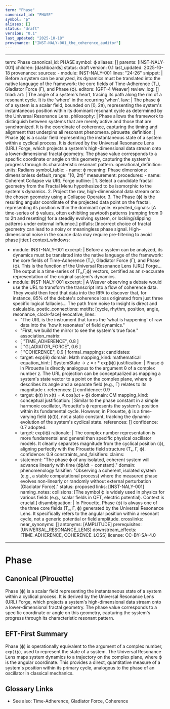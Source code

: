 ```yaml
---
term: "Phase"
canonical_id: "PHASE"
symbol: "ϕ"
aliases: []
status: "draft"
version: "0.1"
last_updated: "2025-10-18"
provenance: ["INST-NALY-001_the_coherence_auditor"]
---
```


---
term: Phase
canonical_id: PHASE
symbol: ϕ
aliases: []
parents: [INST-NALY-001]
children: [dashboards]
status: draft
version: 0.1
last_updated: 2025-10-18
provenance:
  sources:
    - module: INST-NALY-001
      lines: "24-26"
      snippet: |
        Before a system can be analyzed, its dynamics must be translated into the native language of the framework: the core fields of Time-Adherence (Tₐ), Gladiator Force (Γ), and Phase (ϕ).
  editors: [GPT-4 Weaver]
  review_log: []
triad:
  art: |
    The angle of a system's heart, tracing its path along the rim of a resonant cycle. It is the 'where' in the recurring 'when'.
  law: |
    The phase ϕ of a system is a scalar field, bounded on [0, 2π), representing the system's instantaneous position within its dominant resonant cycle as determined by the Universal Resonance Lens.
  philosophy: |
    Phase allows the framework to distinguish between systems that are merely active and those that are synchronized. It is the coordinate of coherence, capturing the timing and alignment that underpins all resonant phenomena.
pirouette_definition: |
  Phase (ϕ) is a scalar field representing the instantaneous state of a system within a cyclical process. It is derived by the Universal Resonance Lens (URL) Forge, which projects a system's high-dimensional data stream onto a lower-dimensional fractal geometry. The phase value corresponds to a specific coordinate or angle on this geometry, capturing the system's progress through its characteristic resonant pattern.
operational_definition:
  units: Radians
  symbol_table:
    - name: ϕ
      meaning: Phase
      dimensions: dimensionless
      default_range: "[0, 2π)"
  measurement:
    procedures:
      - name: Coherent Collapse via URL Forge
        outline: |
          1. Select a candidate fractal geometry from the Fractal Menu hypothesized to be isomorphic to the system's dynamics.
          2. Project the raw, high-dimensional data stream onto the chosen geometry using a Collapse Operator.
          3. The Phase (ϕ) is the resulting angular coordinate of the projected data point on the fractal, representing its position within the dominant cycle.
        expected_signals: [A time-series of ϕ values, often exhibiting sawtooth patterns (ramping from 0 to 2π and resetting) for a steadily evolving system, or locking/slipping patterns under external influence.]
        pitfalls: [Incorrect choice of fractal geometry can lead to a noisy or meaningless phase signal. High-dimensional noise in the source data may require pre-filtering to avoid phase jitter.]
context_windows:
  - module: INST-NALY-001
    excerpt: |
      Before a system can be analyzed, its dynamics must be translated into the native language of the framework: the core fields of Time-Adherence (Tₐ), Gladiator Force (Γ), and Phase (ϕ). This is the function of the Universal Resonance Lens (URL) Forge... The output is a time-series of (Tₐ,Γ,ϕ) vectors, certified as an ϵ-accurate representation of the original system's dynamics.
  - module: INST-NALY-001
    excerpt: |
      A Weaver observing a debate would use the URL to transform the transcript into a flow of coherence data. They would then feed that data into the RPA to discover that, for instance, 85% of the debate's coherence loss originated from just three specific logical fallacies... The path from noise to insight is direct and calculable.
poetic_connections:
  motifs: [cycle, rhythm, position, angle, resonance, clock-face]
  evocative_lines:
    - "The URL is the instrument that turns the 'what is happening' of raw data into the 'how it resonates' of field dynamics."
    - "First, we build the mirror to see the system's true face."
  association_matrix:
    - [ "TIME_ADHERENCE", 0.8 ]
    - [ "GLADIATOR_FORCE", 0.6 ]
    - [ "COHERENCE", 0.9 ]
formal_mappings:
  candidates:
    - target: exp(iθ)
      domain: Math
      mapping_kind: mathematical
      equation_hint: |
        SystemState → z = r * exp(iϕ)
      justification: |
        Phase ϕ in Pirouette is directly analogous to the argument θ of a complex number z. The URL projection can be conceptualized as mapping a system's state vector to a point on the complex plane, where ϕ describes its angle and a separate field (e.g., Γ) relates to its magnitude r.
      references: []
      confidence: 0.9
    - target: ϕ(t) in x(t) = A cos(ωt + ϕ)
      domain: CM
      mapping_kind: conceptual
      justification: |
        Similar to the phase constant in a simple harmonic oscillator, Pirouette's ϕ represents the system's position within its fundamental cycle. However, in Pirouette, ϕ is a time-varying field (ϕ(t)), not a static constant, tracking the dynamic evolution of the system's cyclical state.
      references: []
      confidence: 0.7
  adopted:
    - target: exp(iϕ)
      rationale: |
        The complex number representation is more fundamental and general than specific physical oscillator models. It cleanly separates magnitude from the cyclical position (ϕ), aligning perfectly with the Pirouette field structure (Tₐ, Γ, ϕ).
      confidence: 0.9
constraints_and_falsifiers:
  claims:
    - statement: "The phase ϕ of any isolated, coherent system will advance linearly with time (dϕ/dt = constant)."
      domain: phenomenology
      falsifier: "Observing a coherent, isolated system (e.g., a stable computational process) where the measured phase evolves non-linearly or randomly without external perturbation (Gladiator Force)."
      status: proposed
      links: [INST-NALY-001]
naming_notes:
  collisions: [The symbol ϕ is widely used in physics for various fields (e.g., scalar fields in QFT, electric potential). Context is crucial.]
  disambiguation: |
    In Pirouette, Phase (ϕ) is always one of the three core fields (Tₐ, Γ, ϕ) generated by the Universal Resonance Lens. It specifically refers to the angular position within a resonant cycle, not a generic potential or field amplitude.
crosslinks:
  near_synonyms: []
  antonyms: [AMPLITUDE]
  prerequisites: [UNIVERSAL_RESONANCE_LENS]
  downstream_effects: [TIME_ADHERENCE, COHERENCE_LOSS]
license: CC-BY-SA-4.0
---

# Phase

## Canonical (Pirouette)
Phase (ϕ) is a scalar field representing the instantaneous state of a system within a cyclical process. It is derived by the Universal Resonance Lens (URL) Forge, which projects a system's high-dimensional data stream onto a lower-dimensional fractal geometry. The phase value corresponds to a specific coordinate or angle on this geometry, capturing the system's progress through its characteristic resonant pattern.

## EFT-First Summary
Phase (ϕ) is operationally equivalent to the argument of a complex number, `exp(iϕ)`, used to represent the state of a system. The Universal Resonance Lens maps system dynamics to a trajectory on the complex plane, where ϕ is the angular coordinate. This provides a direct, quantitative measure of a system's position within its primary cycle, analogous to the phase of an oscillator in classical mechanics.

## Glossary Links
- See also: Time-Adherence, Gladiator Force, Coherence